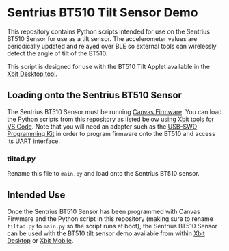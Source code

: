 # Sentrius BT510 Tilt Sensor Demo
This repository contains Python scripts intended for use on the Sentrius BT510 Sensor for use as a tilt sensor. The accelerometer values are periodically updated and relayed over BLE so external tools can wirelessly detect the angle of tilt of the BT510.

This script is designed for use with the BT510 Tilt Applet available in the [Xbit Desktop tool](https://github.com/Ezurio/Canvas_Xbit_Desktop).

## Loading onto the Sentrius BT510 Sensor
The Sentrius BT510 Sensor must be running [Canvas Firmware](https://github.com/Ezurio/canvas_python_firmware). You can load the Python scripts from this repository as listed below using [Xbit tools for VS Code](https://marketplace.visualstudio.com/items?itemName=rfp-canvas.xbit-vsc). Note that you will need an adapter such as the [USB-SWD Programming Kit](https://www.ezurio.com/wireless-modules/programming-kits/usb-swd-programming-kit) in order to program firmware onto the BT510 and access its UART interface.

### <span>tiltad.py</span>
Rename this file to `main.py` and load onto the Sentrius BT510 sensor.

## Intended Use
Once the Sentrius BT510 Sensor has been programmed with Canvas Firwmare and the Python script in this repository (making sure to rename `tiltad.py` to `main.py` so the script runs at boot), the Sentrius BT510 Sensor can be used with the BT510 tilt sensor demo available from within [Xbit Desktop](https://github.com/Ezurio/Canvas_Xbit_Desktop) or [Xbit Mobile](https://github.com/Ezurio/Canvas_Xbit_Mobile).
